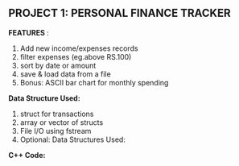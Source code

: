 ## PROJECT 1: PERSONAL FINANCE TRACKER 
 **FEATURES** :
 1. Add new income/expenses records
 2. filter expenses (eg.above RS.100)
 3. sort by date or amount
 4. save & load data from a file
 5. Bonus: ASCII bar chart for monthly spending

 **Data Structure Used:** 
1. struct for transactions
2. array or vector of structs
3. File I/O using fstream
4. Optional: Data Structures Used:

**C++ Code:**

